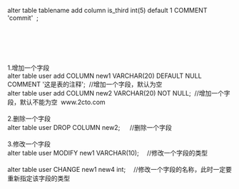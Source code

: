 <p>
	alter table tablename add column is_third int(5) default 1 COMMENT 'commit' &nbsp;;
</p>
<p>
	<br />
</p>
<p>
	<br />
</p>
<p>
	<br />
1.增加一个字段<br />
alter table user add COLUMN new1 VARCHAR(20) DEFAULT NULL COMMENT '这是表的注释'; &nbsp;//增加一个字段，默认为空<br />
alter table user add COLUMN new2 VARCHAR(20) NOT NULL; &nbsp;//增加一个字段，默认不能为空 &nbsp;www.2cto.com &nbsp;<br />
&nbsp;<br />
2.删除一个字段<br />
alter table user DROP COLUMN new2; 　 //删除一个字段<br />
&nbsp;<br />
3.修改一个字段<br />
alter table user MODIFY new1 VARCHAR(10); 　//修改一个字段的类型<br />
&nbsp;<br />
alter table user CHANGE new1 new4 int;　 //修改一个字段的名称，此时一定要重新指定该字段的类型<br />
</p>